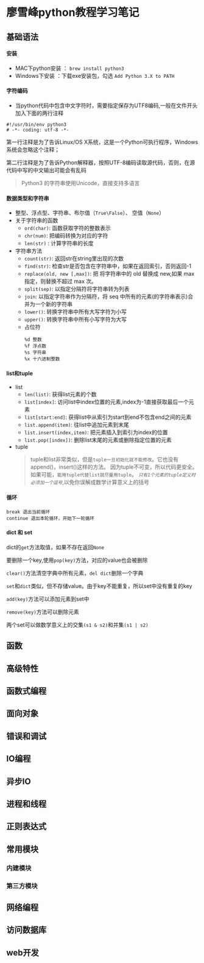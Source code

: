 # 廖雪峰python教程学习笔记

## 基础语法

#### 安装
- MAC下python安装 ： `brew install python3`
- Windows下安装 ：下载exe安装包，勾选 `Add Python 3.X to PATH`

#### 字符编码
- 当python代码中包含中文字符时，需要指定保存为UTF8编码,一般在文件开头加入下面的两行注释
```
#!/usr/bin/env python3
# -*- coding: utf-8 -*-
```
第一行注释是为了告诉Linux/OS X系统，这是一个Python可执行程序，Windows系统会忽略这个注释；

第二行注释是为了告诉Python解释器，按照UTF-8编码读取源代码，否则，在源代码中写的中文输出可能会有乱码
> Python3 的字符串使用Unicode，直接支持多语言
#### 数据类型和字符串
- 整型、浮点型、字符串、布尔值（`True\False`）、 空值（`None`）
- 关于字符串的函数
    - `ord(char)`: 函数获取字符的整数表示
    - `chr(num)`: 把编码转换为对应的字符
    - `len(str)` : 计算字符串的长度
- 字符串方法
    - `count(str)`: 返回str在string里出现的次数
    - `find(str)`: 检查str是否包含在字符串中，如果在返回索引，否则返回-1 
    - `replace(old, new [,max])`: 把 将字符串中的 old 替换成 new,如果 max 指定，则替换不超过 max 次。
    - `split(sep)`: 以指定分隔符将字符串转为列表
    - `join`: 以指定字符串作为分隔符，将 seq 中所有的元素(的字符串表示)合并为一个新的字符串
    - `lower()`: 转换字符串中所有大写字符为小写
    - `upper()`: 转换字符串中所有小写字符为大写
    - 占位符
        ```
        %d 整数
        %f 浮点数
        %s 字符串
        %x 十六进制整数
        ```

#### list和tuple
- list
    - `len(list)`: 获得list元素的个数
    - `list[index]`: 访问list中index位置的元素,index为-1直接获取最后一个元素
    - `list[start:end]`: 获得list中从索引为start到end不包含end之间的元素
    - `list.append(item)`: 往list中追加元素到末尾
    - `list.insert(index,item)`: 把元素插入到索引为index的位置
    - `list.pop([index])`: 删除list末尾的元素或删除指定位置的元素
- tuple
    > tuple和list非常类似，但是`tuple一旦初始化就不能修改`。它也没有append()，insert()这样的方法。
    因为tuple不可变，所以代码更安全。如果可能，`能用tuple代替list就尽量用tuple`。
    *`只有1个元素的tuple定义时必须加一个逗号`*,以免你误解成数学计算意义上的括号

#### 循环

    break 退出当前循环 
    continue 退出本轮循环，开始下一轮循环

#### dict 和 set

dict的`get`方法取值，如果不存在返回`None`

要删除一个key,使用`pop(key)`方法，对应的value也会被删除

`clear()`方法清空字典中所有元素，`del dict`删除一个字典

`set`和`dict`类似，但不存储value。由于key不能重复，所以set中没有重复的key

`add(key)`方法可以添加元素到set中

`remove(key)`方法可以删除元素

两个set可以做数学意义上的交集`(s1 & s2)`和并集`(s1 | s2)`

## 函数

## 高级特性

## 函数式编程

## 面向对象

## 错误和调试

## IO编程

## 异步IO

## 进程和线程

## 正则表达式

## 常用模块

### 内建模块

### 第三方模块

## 网络编程

## 访问数据库

## web开发
